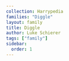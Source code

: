 ```yaml
---
collection: Harrypedia
families: "Diggle"
layout: family
title: Diggle
author: Luke Schierer
tags: ["family"]
sidebar:
  order: 1
---
```



